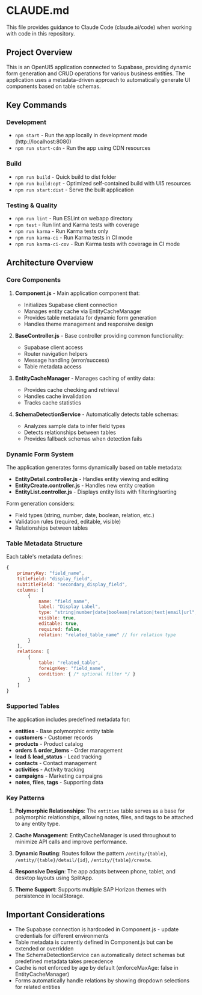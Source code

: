 # CLAUDE.md

This file provides guidance to Claude Code (claude.ai/code) when working with code in this repository.

## Project Overview

This is an OpenUI5 application connected to Supabase, providing dynamic form generation and CRUD operations for various business entities. The application uses a metadata-driven approach to automatically generate UI components based on table schemas.

## Key Commands

### Development
- `npm start` - Run the app locally in development mode (http://localhost:8080)
- `npm run start-cdn` - Run the app using CDN resources

### Build
- `npm run build` - Quick build to dist folder
- `npm run build:opt` - Optimized self-contained build with UI5 resources
- `npm run start:dist` - Serve the built application

### Testing & Quality
- `npm run lint` - Run ESLint on webapp directory
- `npm test` - Run lint and Karma tests with coverage
- `npm run karma` - Run Karma tests only
- `npm run karma-ci` - Run Karma tests in CI mode
- `npm run karma-ci-cov` - Run Karma tests with coverage in CI mode

## Architecture Overview

### Core Components

1. **Component.js** - Main application component that:
   - Initializes Supabase client connection
   - Manages entity cache via EntityCacheManager
   - Provides table metadata for dynamic form generation
   - Handles theme management and responsive design

2. **BaseController.js** - Base controller providing common functionality:
   - Supabase client access
   - Router navigation helpers
   - Message handling (error/success)
   - Table metadata access

3. **EntityCacheManager** - Manages caching of entity data:
   - Provides cache checking and retrieval
   - Handles cache invalidation
   - Tracks cache statistics

4. **SchemaDetectionService** - Automatically detects table schemas:
   - Analyzes sample data to infer field types
   - Detects relationships between tables
   - Provides fallback schemas when detection fails

### Dynamic Form System

The application generates forms dynamically based on table metadata:
- **EntityDetail.controller.js** - Handles entity viewing and editing
- **EntityCreate.controller.js** - Handles new entity creation
- **EntityList.controller.js** - Displays entity lists with filtering/sorting

Form generation considers:
- Field types (string, number, date, boolean, relation, etc.)
- Validation rules (required, editable, visible)
- Relationships between tables

### Table Metadata Structure

Each table's metadata defines:
```javascript
{
    primaryKey: "field_name",
    titleField: "display_field",
    subtitleField: "secondary_display_field",
    columns: [
        {
            name: "field_name",
            label: "Display Label",
            type: "string|number|date|boolean|relation|text|email|url",
            visible: true,
            editable: true,
            required: false,
            relation: "related_table_name" // for relation type
        }
    ],
    relations: [
        {
            table: "related_table",
            foreignKey: "field_name",
            condition: { /* optional filter */ }
        }
    ]
}
```

### Supported Tables

The application includes predefined metadata for:
- **entities** - Base polymorphic entity table
- **customers** - Customer records
- **products** - Product catalog
- **orders** & **order_items** - Order management
- **lead** & **lead_status** - Lead tracking
- **contacts** - Contact management
- **activities** - Activity tracking
- **campaigns** - Marketing campaigns
- **notes**, **files**, **tags** - Supporting data

### Key Patterns

1. **Polymorphic Relationships**: The `entities` table serves as a base for polymorphic relationships, allowing notes, files, and tags to be attached to any entity type.

2. **Cache Management**: EntityCacheManager is used throughout to minimize API calls and improve performance.

3. **Dynamic Routing**: Routes follow the pattern `/entity/{table}`, `/entity/{table}/detail/{id}`, `/entity/{table}/create`.

4. **Responsive Design**: The app adapts between phone, tablet, and desktop layouts using SplitApp.

5. **Theme Support**: Supports multiple SAP Horizon themes with persistence in localStorage.

## Important Considerations

- The Supabase connection is hardcoded in Component.js - update credentials for different environments
- Table metadata is currently defined in Component.js but can be extended or overridden
- The SchemaDetectionService can automatically detect schemas but predefined metadata takes precedence
- Cache is not enforced by age by default (enforceMaxAge: false in EntityCacheManager)
- Forms automatically handle relations by showing dropdown selections for related entities
